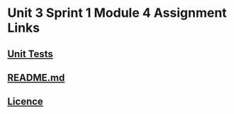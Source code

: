 # Unit 3 Sprint 1 Module 4 Assignment Links

## [Unit Tests](https://github.com/MaxTechniche/lambdata-MaxTechniche/blob/main/dfunc/lambda_test.py)

## [README.md](https://github.com/MaxTechniche/lambdata-MaxTechniche/blob/main/README.md)

## [Licence](https://github.com/MaxTechniche/lambdata-MaxTechniche/blob/main/LICENSE)
